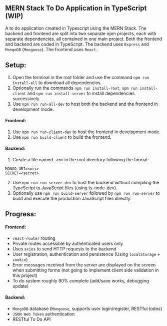## MERN Stack To Do Application in TypeScript (WIP)

A to do application created in Typescript using the MERN Stack. The backend and frontend are split into two separate npm projects, each with separate dependencies, all contained in one main project. Both the frontend and backend are coded in TypeScript. The backend uses `Express` and `MongoDB` (`Mongoose`). The frontend uses `React`.

## Setup:

1. Open the terminal in the root folder and use the command `npm run install-all` to download all dependencies.
2. Optionally run the commands `npm run install-root`, `npm run install-client` and `npm run install-server` to install dependencies successively.
3. Use `npm run run-all-dev` to host both the backend and the frontend in development mode.

#### Frontend:

1. Use `npm run run-client-dev` to host the frontend in development mode.
2. Use `npm run build-client` to build the frontend.

#### Backend:

1. Create a file named `.env` in the root directory following the format:

```
MONGO_URI=<uri>
SECRET=<secret>
```

2. Use `npm run run-server-dev` to host the backend without compiling the TypeScript to JavaScript files (using ts-node-dev).
3. Optionally use `npm run build-server` followed by `npm run run-server` to build and execute the production JavaScript files directly.

## Progress:

#### Frontend:

-   `react-router` routing
-   Private routes accessible by authenticated users only
-   Uses `axios` to send HTTP requests to the backend
-   User registration, authentication and persistence (Using `localStorage` + `cookie`)
-   Error messages received from the server are displayed on the screen when submitting forms (not going to implement client side validation in this project)
-   To do system roughly 90% complete (add/save works, debugging update)

#### Backend:

-   `MongoDB` database (`Mongoose`, supports user login/register, RESTful todos)
-   `JSON Web Token` authentication
-   RESTful To Do API
